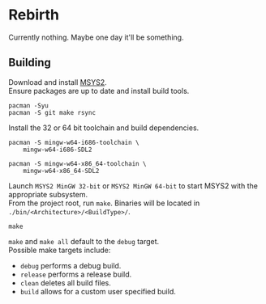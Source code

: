 # Rebirth
Currently nothing. Maybe one day it'll be something.

## Building
Download and install [MSYS2](https://www.msys2.org/).  
Ensure packages are up to date and install build tools.
```
pacman -Syu
pacman -S git make rsync
```
Install the 32 or 64 bit toolchain and build dependencies.
```
pacman -S mingw-w64-i686-toolchain \
	mingw-w64-i686-SDL2

pacman -S mingw-w64-x86_64-toolchain \
	mingw-w64-x86_64-SDL2
```
Launch `MSYS2 MinGW 32-bit` or `MSYS2 MinGW 64-bit` to start MSYS2 with the appropriate subsystem.  
From the project root, run `make`. Binaries will be located in `./bin/<Architecture>/<BuildType>/`.
```
make
```
`make` and `make all` default to the `debug` target.  
Possible make targets include:  
- `debug` performs a debug build.
- `release` performs a release build.
- `clean` deletes all build files.
- `build` allows for a custom user specified build.
